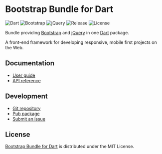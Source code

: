 # Bootstrap Bundle for Dart
![Dart](https://img.shields.io/badge/dart-%3E%3D2.2-brightgreen.svg) ![Bootstrap](https://img.shields.io/badge/bootstrap-4.3.1-yellow.svg) ![jQuery](https://img.shields.io/badge/jquery-3.4.0-yellow.svg) ![Release](https://img.shields.io/pub/v/bootstrap_bundle.svg) ![License](https://img.shields.io/badge/license-MIT-blue.svg)

Bundle providing [Bootstrap](https://getbootstrap.com) and [jQuery](https://jquery.com) in one [Dart](https://www.dartlang.org) package.

A front-end framework for developing responsive, mobile first projects on the Web.

## Documentation
- [User guide](https://dev.belin.io/bootstrap.dart)
- [API reference](https://dev.belin.io/bootstrap.dart/api)

## Development
- [Git repository](https://github.com/cedx/bootstrap.dart)
- [Pub package](https://pub.dartlang.org/packages/bootstrap_bundle)
- [Submit an issue](https://github.com/cedx/bootstrap.dart/issues)

## License
[Bootstrap Bundle for Dart](https://dev.belin.io/bootstrap.dart) is distributed under the MIT License.
